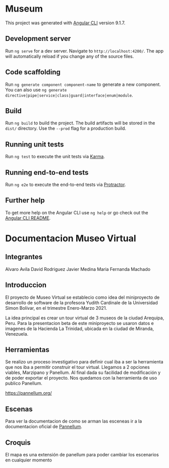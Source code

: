 # Museum

This project was generated with [Angular CLI](https://github.com/angular/angular-cli) version 9.1.7.

## Development server

Run `ng serve` for a dev server. Navigate to `http://localhost:4200/`. The app will automatically reload if you change any of the source files.

## Code scaffolding

Run `ng generate component component-name` to generate a new component. You can also use `ng generate directive|pipe|service|class|guard|interface|enum|module`.

## Build

Run `ng build` to build the project. The build artifacts will be stored in the `dist/` directory. Use the `--prod` flag for a production build.

## Running unit tests

Run `ng test` to execute the unit tests via [Karma](https://karma-runner.github.io).

## Running end-to-end tests

Run `ng e2e` to execute the end-to-end tests via [Protractor](http://www.protractortest.org/).

## Further help

To get more help on the Angular CLI use `ng help` or go check out the [Angular CLI README](https://github.com/angular/angular-cli/blob/master/README.md).


# Documentacion Museo Virtual

## Integrantes

Alvaro Avila
David Rodriguez 
Javier Medina
Maria Fernanda Machado


## Introduccion

El proyecto de Museo Virtual se establecio como idea del miniproyecto de desarrollo de software de la profesora Yudith Cardinale de la Universidad Símon 
Bolívar, en el trimestre Enero-Marzo 2021.

La idea principal es crear un tour virtual de 3 museos de la ciudad Arequipa, Peru. 
Para la presentacion beta de este miniproyecto se usaron datos e imagenes de la Hacienda La Trinidad, ubicada en la ciudad de Miranda, Venezuela.



## Herramientas

Se realizo un proceso investigativo para definir cual iba a ser la herramienta que nos iba a permitir construir el tour virtual.
Llegamos a 2 opciones viables, Marzipano y Panellum. Al final dada su facilidad de modificación y de poder exportar el proyecto. Nos quedamos con la herramienta de uso publico Panellum.

https://pannellum.org/


## Escenas

Para ver la documentacion de como se arman las esceneas ir a la documentacion oficial de [Pannellum](https://pannellum.org/documentation/reference/).


## Croquis

El mapa es una extensión de panellum para poder cambiar los escenarios en cualquier momento